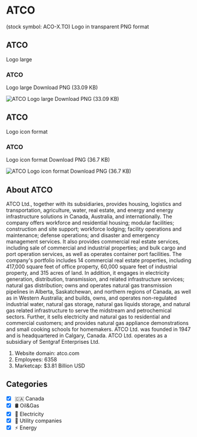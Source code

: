 # ATCO
 (stock symbol: ACO-X.TO) Logo in transparent PNG format

## ATCO
 Logo large

### ATCO
 Logo large Download PNG (33.09 KB)

![ATCO
 Logo large Download PNG (33.09 KB)](/img/orig/ACO-X.TO_BIG-f45818f3.png)

## ATCO
 Logo icon format

### ATCO
 Logo icon format Download PNG (36.7 KB)

![ATCO
 Logo icon format Download PNG (36.7 KB)](/img/orig/ACO-X.TO-745d07d6.png)

## About ATCO


ATCO Ltd., together with its subsidiaries, provides housing, logistics and transportation, agriculture, water, real estate, and energy and energy infrastructure solutions in Canada, Australia, and internationally. The company offers workforce and residential housing; modular facilities; construction and site support; workforce lodging; facility operations and maintenance; defense operations; and disaster and emergency management services. It also provides commercial real estate services, including sale of commercial and industrial properties; and bulk cargo and port operation services, as well as operates container port facilities. The company's portfolio includes 14 commercial real estate properties, including 417,000 square feet of office property, 60,000 square feet of industrial property, and 315 acres of land. In addition, it engages in electricity generation, distribution, transmission, and related infrastructure services; natural gas distribution; owns and operates natural gas transmission pipelines in Alberta, Saskatchewan, and northern regions of Canada, as well as in Western Australia; and builds, owns, and operates non-regulated industrial water, natural gas storage, natural gas liquids storage, and natural gas related infrastructure to serve the midstream and petrochemical sectors. Further, it sells electricity and natural gas to residential and commercial customers; and provides natural gas appliance demonstrations and small cooking schools for homemakers. ATCO Ltd. was founded in 1947 and is headquartered in Calgary, Canada. ATCO Ltd. operates as a subsidiary of Sentgraf Enterprises Ltd.

1. Website domain: atco.com
2. Employees: 6358
3. Marketcap: $3.81 Billion USD


## Categories
- [x] 🇨🇦 Canada
- [x] 🛢 Oil&Gas
- [x] 🔋 Electricity
- [x] 🚰 Utility companies
- [x] ⚡ Energy
